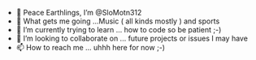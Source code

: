 - 👋 Peace Earthlings, I’m @SloMotn312
- 👀 What gets me going ...Music ( all kinds mostly ) and sports
- 🌱 I’m currently trying to learn ... how to code so be patient ;-)
- 💞️ I’m looking to collaborate on ... future projects or issues I may have
- 📫 How to reach me ... uhhh here for now ;-)

<!---
SloMotn312/SloMotn312 is a ✨ special ✨ repository because its `README.md` (this file) appears on your GitHub profile.
You can click the Preview link to take a look at your changes.
--->
